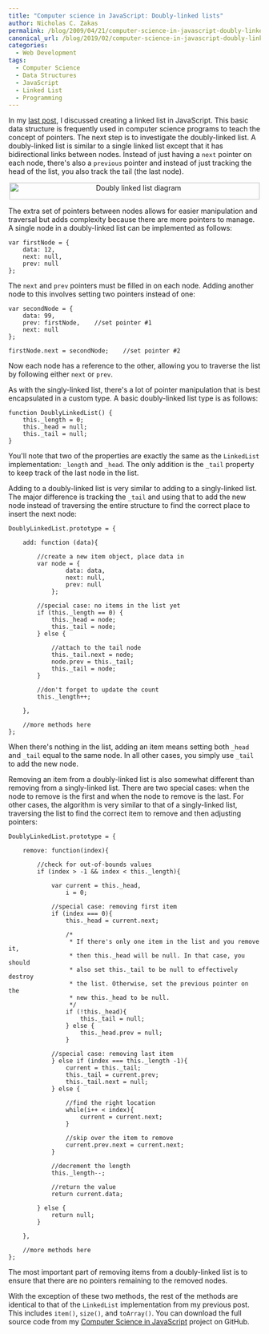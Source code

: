 ```yaml
---
title: "Computer science in JavaScript: Doubly-linked lists"
author: Nicholas C. Zakas
permalink: /blog/2009/04/21/computer-science-in-javascript-doubly-linked-lists/
canonical_url: /blog/2019/02/computer-science-in-javascript-doubly-linked-lists/
categories:
  - Web Development
tags:
  - Computer Science
  - Data Structures
  - JavaScript
  - Linked List
  - Programming
---
```

In my [last post][1], I discussed creating a linked list in JavaScript. This basic data structure is frequently used in computer science programs to teach the concept of pointers. The next step is to investigate the doubly-linked list. A doubly-linked list is similar to a single linked list except that it has bidirectional links between nodes. Instead of just having a `next` pointer on each node, there's also a `previous` pointer and instead of just tracking the head of the list, you also track the tail (the last node).

<p style="text-align: center;">
  <a href="http://en.wikipedia.org/wiki/File:Doubly-linked-list.svg"><img src="/images/posts/2009/04/500px-Doubly-linked-list.svg_.png" alt="Doubly linked list diagram" width="500" height="34" /></a>
</p>

The extra set of pointers between nodes allows for easier manipulation and traversal but adds complexity because there are more pointers to manage. A single node in a doubly-linked list can be implemented as follows:

    var firstNode = {
        data: 12,
        next: null,
        prev: null
    };

The `next` and `prev` pointers must be filled in on each node. Adding another node to this involves setting two pointers instead of one:

    var secondNode = {
        data: 99,
        prev: firstNode,    //set pointer #1
        next: null
    };
    
    firstNode.next = secondNode;    //set pointer #2

Now each node has a reference to the other, allowing you to traverse the list by following either `next` or `prev`.

As with the singly-linked list, there's a lot of pointer manipulation that is best encapsulated in a custom type. A basic doubly-linked list type is as follows:

    function DoublyLinkedList() {
        this._length = 0;
        this._head = null;
        this._tail = null;
    }

You'll note that two of the properties are exactly the same as the `LinkedList` implementation: `_length` and `_head`. The only addition is the `_tail` property to keep track of the last node in the list.

Adding to a doubly-linked list is very similar to adding to a singly-linked list. The major difference is tracking the `_tail` and using that to add the new node instead of traversing the entire structure to find the correct place to insert the next node:

    DoublyLinkedList.prototype = {
    
        add: function (data){
    
            //create a new item object, place data in
            var node = {
                    data: data,
                    next: null,
                    prev: null
                };
    
            //special case: no items in the list yet
            if (this._length == 0) {
                this._head = node;
                this._tail = node;
            } else {
    
                //attach to the tail node
                this._tail.next = node;
                node.prev = this._tail;
                this._tail = node;
            }        
    
            //don't forget to update the count
            this._length++;
    
        },
    
        //more methods here
    };

When there's nothing in the list, adding an item means setting both `_head` and `_tail` equal to the same node. In all other cases, you simply use `_tail` to add the new node.

Removing an item from a doubly-linked list is also somewhat different than removing from a singly-linked list. There are two special cases: when the node to remove is the first and when the node to remove is the last. For other cases, the algorithm is very similar to that of a singly-linked list, traversing the list to find the correct item to remove and then adjusting pointers:

    DoublyLinkedList.prototype = {
    
        remove: function(index){
    
            //check for out-of-bounds values
            if (index > -1 && index < this._length){
    
                var current = this._head,
                    i = 0;
    
                //special case: removing first item
                if (index === 0){
                    this._head = current.next;
    
                    /*
                     * If there's only one item in the list and you remove it,
                     * then this._head will be null. In that case, you should
                     * also set this._tail to be null to effectively destroy
                     * the list. Otherwise, set the previous pointer on the
                     * new this._head to be null.
                     */
                    if (!this._head){
                        this._tail = null;
                    } else {
                        this._head.prev = null;
                    }
    
                //special case: removing last item
                } else if (index === this._length -1){
                    current = this._tail;
                    this._tail = current.prev;
                    this._tail.next = null;
                } else {
    
                    //find the right location
                    while(i++ < index){
                        current = current.next;
                    }
    
                    //skip over the item to remove
                    current.prev.next = current.next;
                }
    
                //decrement the length
                this._length--;
    
                //return the value
                return current.data;            
    
            } else {
                return null;
            }
    
        },    
    
        //more methods here
    };

The most important part of removing items from a doubly-linked list is to ensure that there are no pointers remaining to the removed nodes.

With the exception of these two methods, the rest of the methods are identical to that of the `LinkedList` implementation from my previous post. This includes `item()`, `size()`, and `toArray()`. You can download the full source code from my [Computer Science in JavaScript][2] project on GitHub.

 [1]: https://humanwhocodes.com/blog/2009/04/13/computer-science-in-javascript-linked-list/
 [2]: http://github.com/nzakas/computer-science-in-javascript/
